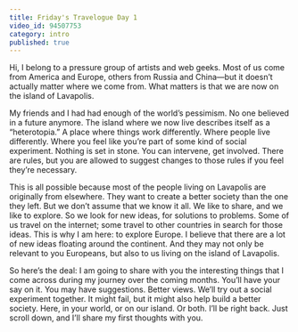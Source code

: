 ```yaml
---
title: Friday's Travelogue Day 1
video_id: 94507753
category: intro
published: true
---
```


Hi, I belong to a pressure group of artists and web geeks. Most of us come from America and Europe, others from Russia and China—but it doesn’t actually matter where we come from. What matters is that we are now on the island of Lavapolis.

My friends and I had had enough of the world’s pessimism. No one believed in a future anymore. The island where we now live describes itself as a “heterotopia.” A place where things work differently. Where people live differently. Where you feel like you’re part of some kind of social experiment. Nothing is set in stone. You can intervene, get involved. There are rules, but you are allowed to suggest changes to those rules if you feel they’re necessary.

This is all possible because most of the people living on Lavapolis are originally from elsewhere. They want to create a better society than the one they left. But we don’t assume that we know it all. We like to share, and we like to explore. So we look for new ideas, for solutions to problems. Some of us travel on the internet; some travel to other countries in search for those ideas. This is why I am here: to explore Europe. I believe that there are a lot of new ideas floating around the continent. And they may not only be relevant to you Europeans, but also to us living on the island of Lavapolis.

So here’s the deal: I am going to share with you the interesting things that I come across during my journey over the coming months. You’ll have your say on it. You may have suggestions. Better views. We’ll try out a social experiment together. It might fail, but it might also help build a better society. Here, in your world, or on our island. Or both. I’ll be right back. Just scroll down, and I’ll share my first thoughts with you.

